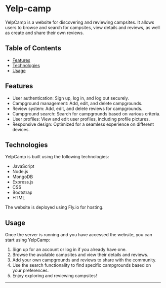 # Yelp-camp

<p>YelpCamp is a website for discovering and reviewing campsites. It allows users to browse and search for campsites, view details and reviews, as well as create and share their own reviews.</p>

<h2>Table of Contents</h2>

<ul>
  <li><a href="#features">Features</a></li>
  <li><a href="#technologies">Technologies</a></li>
  <li><a href="#usage">Usage</a></li>
</ul>

<h2 id="features">Features</h2>

<ul>
  <li>User authentication: Sign up, log in, and log out securely.</li>
  <li>Campground management: Add, edit, and delete campgrounds.</li>
  <li>Review system: Add, edit, and delete reviews for campgrounds.</li>
  <li>Campground search: Search for campgrounds based on various criteria.</li>
  <li>User profiles: View and edit user profiles, including profile pictures.</li>
  <li>Responsive design: Optimized for a seamless experience on different devices.</li>
</ul>

<h2 id="technologies">Technologies</h2>

<p>YelpCamp is built using the following technologies:</p>

<ul>
  <li>JavaScript</li>
  <li>Node.js</li>
  <li>MongoDB</li>
  <li>Express.js</li>
  <li>CSS</li>
  <li>Bootstrap</li>
  <li>HTML</li>
</ul>

<p>The website is deployed using Fly.io for hosting.</p>

<h2 id="usage">Usage</h2>

<p>Once the server is running and you have accessed the website, you can start using YelpCamp:</p>

<ol>
  <li>Sign up for an account or log in if you already have one.</li>
  <li>Browse the available campsites and view their details and reviews.</li>
  <li>Add your own campgrounds and reviews to share with the community.</li>
  <li>Use the search functionality to find specific campgrounds based on your preferences.</li>
  <li>Enjoy exploring and reviewing campsites!</li>
</ol>

<hr>
